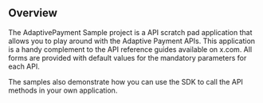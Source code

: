 
Overview
--------

The AdaptivePayment Sample project is a API scratch pad application that allows you to play around
with the Adaptive Payment APIs. This application is a handy complement to the API reference guides 
available on x.com. All forms are provided with default values for the mandatory parameters for
each API.

The samples also demonstrate how you can use the SDK to call the API methods in your own application.
